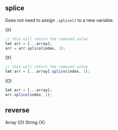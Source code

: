 ## splice

Does not need to assign ```.splice()``` to a new variable.

(X)
```javascript
// this will return the removed value
let arr = [...array];
arr = arr.splice(index, 1); 
```

(X)
```javascript
// this will return the removed value
let arr = [...array].splice(index, 1); 
```

(O)
```javascript
let arr = [...array];
arr.splice(index, 1);
```

## reverse

Array (O)
String (X)
